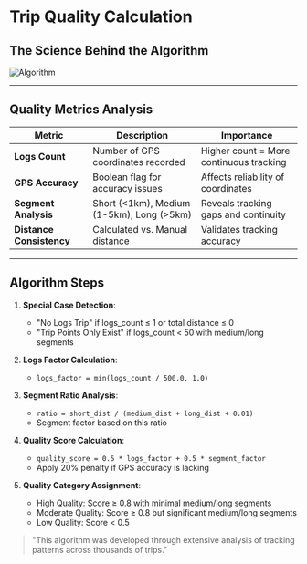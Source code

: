 # Trip Quality Calculation

## The Science Behind the Algorithm

![Algorithm](https://cdn.pixabay.com/photo/2018/09/17/12/24/formula-3683147_1280.jpg)

---

## Quality Metrics Analysis

| Metric | Description | Importance |
|--------|-------------|------------|
| **Logs Count** | Number of GPS coordinates recorded | Higher count = More continuous tracking |
| **GPS Accuracy** | Boolean flag for accuracy issues | Affects reliability of coordinates |
| **Segment Analysis** | Short (<1km), Medium (1-5km), Long (>5km) | Reveals tracking gaps and continuity |
| **Distance Consistency** | Calculated vs. Manual distance | Validates tracking accuracy |

---

## Algorithm Steps

1. **Special Case Detection**:
   - "No Logs Trip" if logs_count ≤ 1 or total distance ≤ 0
   - "Trip Points Only Exist" if logs_count < 50 with medium/long segments

2. **Logs Factor Calculation**:
   - `logs_factor = min(logs_count / 500.0, 1.0)`

3. **Segment Ratio Analysis**:
   - `ratio = short_dist / (medium_dist + long_dist + 0.01)`
   - Segment factor based on this ratio

4. **Quality Score Calculation**:
   - `quality_score = 0.5 * logs_factor + 0.5 * segment_factor`
   - Apply 20% penalty if GPS accuracy is lacking

5. **Quality Category Assignment**:
   - High Quality: Score ≥ 0.8 with minimal medium/long segments
   - Moderate Quality: Score ≥ 0.8 but significant medium/long segments
   - Low Quality: Score < 0.5

> "This algorithm was developed through extensive analysis of tracking patterns across thousands of trips." 